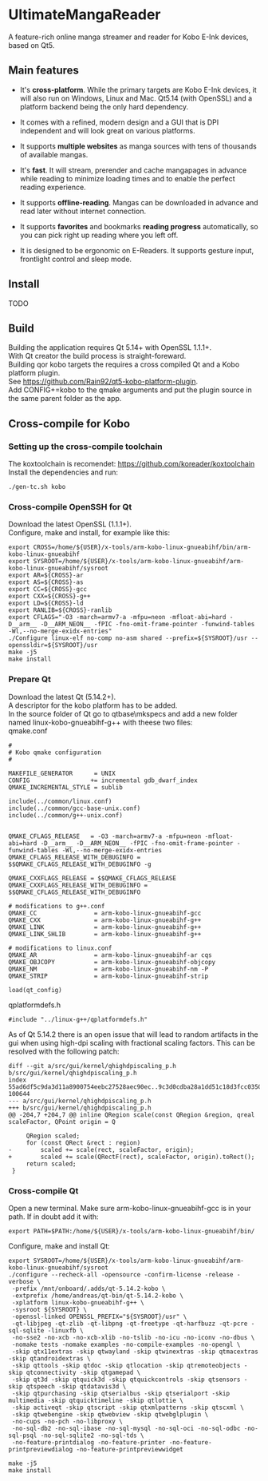 # UltimateMangaReader
A feature-rich online manga streamer and reader for Kobo E-Ink devices, based on Qt5.

## Main features
* It's **cross-platform**. While the primary targets are Kobo E-Ink devices, it will also run on Windows, Linux and Mac. Qt5.14 (with OpenSSL) and a platform backend being the only hard dependency.

* It comes with a refined, modern design and a GUI that is DPI independent and will look great on various platforms.

* It supports **multiple websites** as manga sources with tens of thousands of available mangas.

* It's **fast**. It will stream, prerender and cache mangapages in advance while reading to minimize loading times and to enable the perfect reading experience.

* It supports **offline-reading**. Mangas can be downloaded in advance and read later without internet connection.

* It supports **favorites** and bookmarks **reading progress** automatically, so you can pick right up reading where you left off.

* It is designed to be ergonomic on E-Readers. It supports gesture input, frontlight control and sleep mode.


## Install
TODO

## Build 
Building the application requires Qt 5.14+ with OpenSSL 1.1.1+. \
With Qt creator the build process is straight-foreward. \
Building qor kobo targets the requires a cross compiled Qt and a Kobo platform plugin. \
See https://github.com/Rain92/qt5-kobo-platform-plugin. \
Add CONFIG+=kobo to the qmake arguments and put the plugin source in the same parent folder as the app.


## Cross-compile for Kobo
### Setting up the cross-compile toolchain
The koxtoolchain is recomendet:  https://github.com/koreader/koxtoolchain \
Install the dependencies and run:
```shell
./gen-tc.sh kobo
```

### Cross-compile OpenSSH for Qt
Download the latest OpenSSL (1.1.1+). \
Configure, make and install, for example like this:

```shell
export CROSS=/home/${USER}/x-tools/arm-kobo-linux-gnueabihf/bin/arm-kobo-linux-gnueabihf
export SYSROOT=/home/${USER}/x-tools/arm-kobo-linux-gnueabihf/arm-kobo-linux-gnueabihf/sysroot
export AR=${CROSS}-ar
export AS=${CROSS}-as
export CC=${CROSS}-gcc
export CXX=${CROSS}-g++
export LD=${CROSS}-ld
export RANLIB=${CROSS}-ranlib
export CFLAGS="-O3 -march=armv7-a -mfpu=neon -mfloat-abi=hard -D__arm__ -D__ARM_NEON__ -fPIC -fno-omit-frame-pointer -funwind-tables -Wl,--no-merge-exidx-entries"
./Configure linux-elf no-comp no-asm shared --prefix=${SYSROOT}/usr --openssldir=${SYSROOT}/usr
make -j5
make install
```

### Prepare Qt
Download the latest Qt (5.14.2+). \
A descriptor for the kobo platform has to be added. \
In the source folder of Qt go to qtbase\mkspecs and add a new folder named linux-kobo-gnueabihf-g++ with theese two files: \
qmake.conf 
```
#
# Kobo qmake configuration
#

MAKEFILE_GENERATOR      = UNIX
CONFIG                 += incremental gdb_dwarf_index
QMAKE_INCREMENTAL_STYLE = sublib

include(../common/linux.conf)
include(../common/gcc-base-unix.conf)
include(../common/g++-unix.conf)


QMAKE_CFLAGS_RELEASE   = -O3 -march=armv7-a -mfpu=neon -mfloat-abi=hard -D__arm__ -D__ARM_NEON__ -fPIC -fno-omit-frame-pointer -funwind-tables -Wl,--no-merge-exidx-entries
QMAKE_CFLAGS_RELEASE_WITH_DEBUGINFO = $$QMAKE_CFLAGS_RELEASE_WITH_DEBUGINFO -g

QMAKE_CXXFLAGS_RELEASE = $$QMAKE_CFLAGS_RELEASE
QMAKE_CXXFLAGS_RELEASE_WITH_DEBUGINFO = $$QMAKE_CFLAGS_RELEASE_WITH_DEBUGINFO

# modifications to g++.conf
QMAKE_CC                = arm-kobo-linux-gnueabihf-gcc
QMAKE_CXX               = arm-kobo-linux-gnueabihf-g++
QMAKE_LINK              = arm-kobo-linux-gnueabihf-g++
QMAKE_LINK_SHLIB        = arm-kobo-linux-gnueabihf-g++

# modifications to linux.conf
QMAKE_AR                = arm-kobo-linux-gnueabihf-ar cqs
QMAKE_OBJCOPY           = arm-kobo-linux-gnueabihf-objcopy
QMAKE_NM                = arm-kobo-linux-gnueabihf-nm -P
QMAKE_STRIP             = arm-kobo-linux-gnueabihf-strip

load(qt_config)
```

qplatformdefs.h
```
#include "../linux-g++/qplatformdefs.h"
```


As of Qt 5.14.2 there is an open issue that will lead to random artifacts in the gui when using high-dpi scaling with fractional scaling factors. This can be resolved with the following patch:
```
diff --git a/src/gui/kernel/qhighdpiscaling_p.h b/src/gui/kernel/qhighdpiscaling_p.h
index 55ad6df5c9da3d11a8900754eebc27528aec90ec..9c3d0cdba28a1dd51c18d3fcc0350a11f8000ebc 100644
--- a/src/gui/kernel/qhighdpiscaling_p.h
+++ b/src/gui/kernel/qhighdpiscaling_p.h
@@ -204,7 +204,7 @@ inline QRegion scale(const QRegion &region, qreal scaleFactor, QPoint origin = Q
 
     QRegion scaled;
     for (const QRect &rect : region)
-        scaled += scale(rect, scaleFactor, origin);
+        scaled += scale(QRectF(rect), scaleFactor, origin).toRect();
     return scaled;
 }
 ```


### Cross-compile Qt
Open a new terminal. Make sure arm-kobo-linux-gnueabihf-gcc is in your path. If in doubt add it with:

```shell
export PATH=$PATH:/home/${USER}/x-tools/arm-kobo-linux-gnueabihf/bin/
```


Configure, make and install Qt:
```shell
export SYSROOT=/home/${USER}/x-tools/arm-kobo-linux-gnueabihf/arm-kobo-linux-gnueabihf/sysroot
./configure --recheck-all -opensource -confirm-license -release -verbose \
 -prefix /mnt/onboard/.adds/qt-5.14.2-kobo \
 -extprefix /home/andreas/qt-bin/qt-5.14.2-kobo \
 -xplatform linux-kobo-gnueabihf-g++ \
 -sysroot ${SYSROOT} \
 -openssl-linked OPENSSL_PREFIX="${SYSROOT}/usr" \
 -qt-libjpeg -qt-zlib -qt-libpng -qt-freetype -qt-harfbuzz -qt-pcre -sql-sqlite -linuxfb \
 -no-sse2 -no-xcb -no-xcb-xlib -no-tslib -no-icu -no-iconv -no-dbus \
 -nomake tests -nomake examples -no-compile-examples -no-opengl \
 -skip qtx11extras -skip qtwayland -skip qtwinextras -skip qtmacextras -skip qtandroidextras \
 -skip qttools -skip qtdoc -skip qtlocation -skip qtremoteobjects -skip qtconnectivity -skip qtgamepad \
 -skip qt3d -skip qtquick3d -skip qtquickcontrols -skip qtsensors -skip qtspeech -skip qtdatavis3d \
 -skip qtpurchasing -skip qtserialbus -skip qtserialport -skip multimedia -skip qtquicktimeline -skip qtlottie \
 -skip activeqt -skip qtscript -skip qtxmlpatterns -skip qtscxml \
 -skip qtwebengine -skip qtwebview -skip qtwebglplugin \
 -no-cups -no-pch -no-libproxy \
 -no-sql-db2 -no-sql-ibase -no-sql-mysql -no-sql-oci -no-sql-odbc -no-sql-psql -no-sql-sqlite2 -no-sql-tds \
 -no-feature-printdialog -no-feature-printer -no-feature-printpreviewdialog -no-feature-printpreviewwidget

make -j5
make install
```
